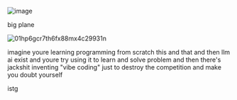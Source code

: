 ![image](https://github.com/user-attachments/assets/86c319aa-25fb-4899-8f88-a571ce89f052)

big plane

![01hp6gcr7th6fx88mx4c29931n](https://github.com/user-attachments/assets/0f0d879b-dcc7-47f7-93a4-6376c98e85ba)

imagine youre learning programming from scratch this and that
and then llm ai exist and youre try using it to learn and solve problem
and then there's jackshit inventing "vibe coding" just to destroy the competition and make you doubt yourself

istg
